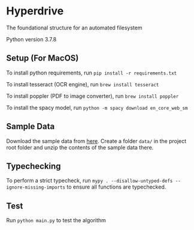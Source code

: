 # Hyperdrive

The foundational structure for an automated filesystem

Python version 3.7.8

## Setup (For MacOS)

To install python requirements, run `pip install -r requirements.txt`

To install tesseract (OCR engine), run `brew install tesseract`

To install poppler (PDF to image converter), run `brew install poppler`

To install the spacy model, run `python -m spacy download en_core_web_sm`

## Sample Data

Download the sample data from [here](https://drive.google.com/file/d/14Wdmii6le7KQDEW9T4eZD4emKbvdCjse/view).
Create a folder `data/` in the project root folder and unzip the contents of the sample data there.

## Typechecking

To perform a strict typecheck, run `mypy . --disallow-untyped-defs --ignore-missing-imports` to ensure all functions are typechecked.

## Test

Run `python main.py` to test the algorithm
